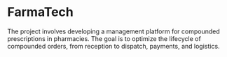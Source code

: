 # FarmaTech
The project involves developing a management platform for compounded prescriptions in pharmacies. The goal is to optimize the lifecycle of compounded orders, from reception to dispatch, payments, and logistics.
